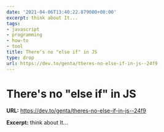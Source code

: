 ```yaml
---
date: '2021-04-06T13:40:22.879000+00:00'
excerpt: think about It...
tags:
- javascript
- programming
- how-to
- tool
title: There's no "else if" in JS
type: drop
url: https://dev.to/genta/theres-no-else-if-in-js--24f9
---
```


# There's no "else if" in JS

**URL:** https://dev.to/genta/theres-no-else-if-in-js--24f9

**Excerpt:** think about It...
